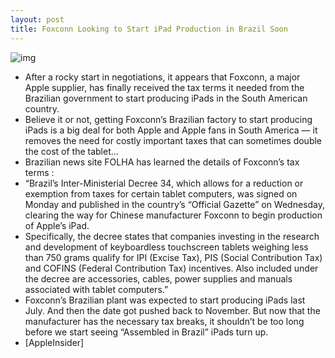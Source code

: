 ```yaml
---
layout: post
title: Foxconn Looking to Start iPad Production in Brazil Soon
---
```

![img](http://media.idownloadblog.com/wp-content/uploads/2012/01/assembled-in-brazil.jpeg)
* After a rocky start in negotiations, it appears that Foxconn, a major Apple supplier, has finally received the tax terms it needed from the Brazilian government to start producing iPads in the South American country.
* Believe it or not, getting Foxconn’s Brazilian factory to start producing iPads is a big deal for both Apple and Apple fans in South America — it removes the need for costly important taxes that can sometimes double the cost of the tablet…
* Brazilian news site FOLHA has learned the details of Foxconn’s tax terms :
* “Brazil’s Inter-Ministerial Decree 34, which allows for a reduction or exemption from taxes for certain tablet computers, was signed on Monday and published in the country’s “Official Gazette” on Wednesday, clearing the way for Chinese manufacturer Foxconn to begin production of Apple’s iPad.
* Specifically, the decree states that companies investing in the research and development of keyboardless touchscreen tablets weighing less than 750 grams qualify for IPI (Excise Tax), PIS (Social Contribution Tax) and COFINS (Federal Contribution Tax) incentives. Also included under the decree are accessories, cables, power supplies and manuals associated with tablet computers.”
* Foxconn’s Brazilian plant was expected to start producing iPads last July. And then the date got pushed back to November. But now that the manufacturer has the necessary tax breaks, it shouldn’t be too long before we start seeing “Assembled in Brazil” iPads turn up.
* [AppleInsider]

